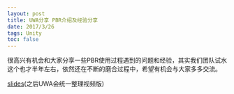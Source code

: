 ```yaml
---
layout: post
title: UWA分享 PBR介绍及经验分享
date: 2017/3/26
tags: Unity
toc: false
---
```


很高兴有机会和大家分享一些PBR使用过程遇到的问题和经验，其实我们团队试水这个也才半年左右，依然还在不断的磨合过程中，希望有机会与大家多多交流。

<!--more-->

[slides](https://github.com/qiankanglai/blog/raw/master/raw/SoulGame_PBR_v2.1.pptx)(之后UWA会统一整理视频版)